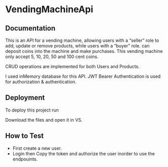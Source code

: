 
# VendingMachineApi



## Documentation

This is an API for a vending machine, allowing users
with a “seller” role to add, update or remove products, while users with a “buyer” role.
can deposit coins into the machine and make purchases. This vending machine
only accept 5, 10, 20, 50 and 100 cent coins.

CRUD operations are implemented for both Users and Products.

I used inMemory database for this API.
JWT Bearer Authentication is used for authorization & authentication.

## Deployment

To deploy this project run

Download the files and open it in VS.


## How to Test
- First create a new user.
- Login then Copy the token and authorize the user inorder to use the endpouints.
